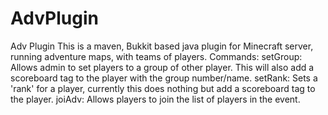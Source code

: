 # AdvPlugin
Adv Plugin
This is a maven, Bukkit based java plugin for Minecraft server, running adventure maps, with teams of players. 
Commands:
          setGroup:
                    Allows admin to set players to a group of other player. This will also add a scoreboard tag to the player with the group number/name.
          setRank:
                    Sets a 'rank' for a player, currently this does nothing but add a scoreboard tag to the player.
          joiAdv:
                    Allows players to join the list of players in the event.
